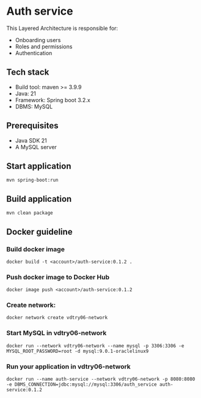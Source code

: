 # Auth service
This Layered Architecture is responsible for:
* Onboarding users
* Roles and permissions
* Authentication

## Tech stack
* Build tool: maven >= 3.9.9
* Java: 21
* Framework: Spring boot 3.2.x
* DBMS: MySQL

## Prerequisites
* Java SDK 21
* A MySQL server

## Start application
`mvn spring-boot:run`

## Build application
`mvn clean package`

## Docker guideline
### Build docker image
`docker build -t <account>/auth-service:0.1.2 .`
### Push docker image to Docker Hub
`docker image push <account>/auth-service:0.1.2`
### Create network:
`docker network create vdtry06-network`
### Start MySQL in vdtry06-network
`docker run --network vdtry06-network --name mysql -p 3306:3306 -e MYSQL_ROOT_PASSWORD=root -d mysql:9.0.1-oraclelinux9`
### Run your application in vdtry06-network
`docker run --name auth-service --network vdtry06-network -p 8080:8080 -e DBMS_CONNECTION=jdbc:mysql://mysql:3306/auth_service auth-service:0.1.2`
